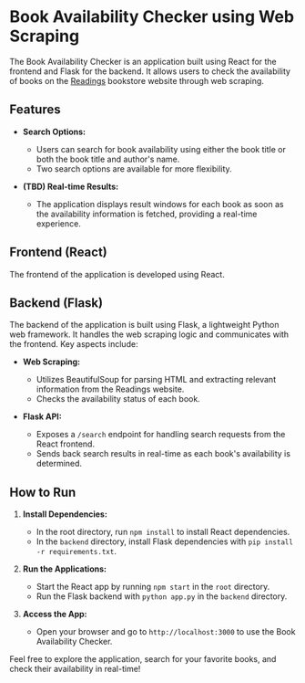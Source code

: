 # Book Availability Checker using Web Scraping

The Book Availability Checker is an application built using React for the frontend and Flask for the backend. It allows users to check the availability of books on the [Readings](https://www.readings.com.pk/) bookstore website through web scraping.

## Features

- **Search Options:**
  - Users can search for book availability using either the book title or both the book title and author's name.
  - Two search options are available for more flexibility.

- **(TBD) Real-time Results:**
  - The application displays result windows for each book as soon as the availability information is fetched, providing a real-time experience.

## Frontend (React)

The frontend of the application is developed using React.

## Backend (Flask)

The backend of the application is built using Flask, a lightweight Python web framework. It handles the web scraping logic and communicates with the frontend. Key aspects include:

- **Web Scraping:**
  - Utilizes BeautifulSoup for parsing HTML and extracting relevant information from the Readings website.
  - Checks the availability status of each book.

- **Flask API:**
  - Exposes a `/search` endpoint for handling search requests from the React frontend.
  - Sends back search results in real-time as each book's availability is determined.

## How to Run

1. **Install Dependencies:**
   - In the root directory, run `npm install` to install React dependencies.
   - In the `backend` directory, install Flask dependencies with `pip install -r requirements.txt`.

2. **Run the Applications:**
   - Start the React app by running `npm start` in the `root` directory.
   - Run the Flask backend with `python app.py` in the `backend` directory.

3. **Access the App:**
   - Open your browser and go to `http://localhost:3000` to use the Book Availability Checker.

Feel free to explore the application, search for your favorite books, and check their availability in real-time!
